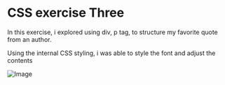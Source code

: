 # CSS exercise Three
In this exercise, i explored using div, p tag, to structure my favorite quote from an author.

Using the internal CSS styling, i was able to style the font and adjust the contents


![Image](https://github.com/user-attachments/assets/342bca8e-0c1b-4e05-885c-adb64e3d24e9)